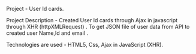 Project  -  User Id cards.

Project Description - Created User Id cards through Ajax in javascript through XHR (httpXMLRequest) .
To get JSON file of user data from API to created user Name,Id and email .

Technologies are used - HTML5, Css, Ajax in JavaScript (XHR).
